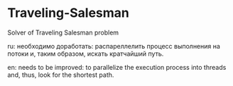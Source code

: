 # Traveling-Salesman
Solver of Traveling Salesman problem

ru: необходимо доработать: распареллелить процесс выполнения на потоки и, таким образом, искать кратчайший путь.

en: needs to be improved: to parallelize the execution process into threads and, thus, look for the shortest path.

